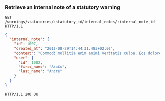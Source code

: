 ### Retrieve an internal note of a statutory warning

```http
GET /warnings/statutories/:statutory_id/internal_notes/:internal_note_id HTTP/1.1
```

```json
{
  "internal_note": {
    "id": 1007,
    "created_at": "2016-08-29T14:44:31.483+02:00",
    "content": "Commodi mollitia enim animi veritatis culpa. Eos dolorem nulla",
    "user": {
      "id": 1002,
      "first_name": "Anaïs",
      "last_name": "Andre"
    }
  }
}
```

```http
HTTP/1.1 200 OK
```
